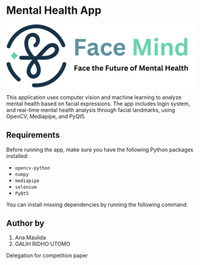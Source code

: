 # Mental Health App
![KSKI Logo](https://github.com/4211421036/facemind/blob/b81ff48dcda3c8029aac38ee8c36f9cb99546db3/logofm.png)


This application uses computer vision and machine learning to analyze mental health based on facial expressions. The app includes login system, and real-time mental health analysis through facial landmarks, using OpenCV, Mediapipe, and PyQt5.

## Requirements

Before running the app, make sure you have the following Python packages installed:

- `opencv-python`
- `numpy`
- `mediapipe`
- `selenium`
- `PyQt5`

You can install missing dependencies by running the following command:

## Author by
1. Ana Maulida
2. GALIH RIDHO UTOMO

Delegation for competition paper
